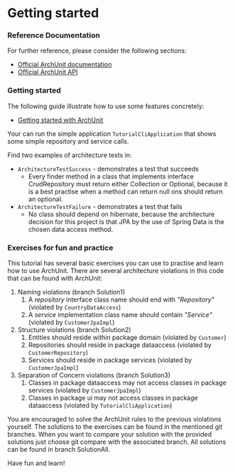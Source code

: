 # Getting started

### Reference Documentation
For further reference, please consider the following sections:

* [Official ArchUnit documentation](https://www.archunit.org/userguide/html/000_Index.html)
* [Official ArchUnit API](https://javadoc.io/doc/com.tngtech.archunit/archunit/latest/index.html)

### Getting started
The following guide illustrate how to use some features concretely:

* [Getting started with ArchUnit](https://www.archunit.org/getting-started)

Your can run the simple application `TutorialCliApplication` that shows some simple repository and service calls.

Find two examples of architecture tests in:
* `ArchitectureTestSuccess` - demonstrates a test that succeeds
  * Every finder method in a class that implements interface CrudRepository must return either Collection or Optional, because it is a best practise when a method can return null ons should return an optional.
* `ArchitectureTestFailure` - demonstrates a test that fails
  * No class should depend on hibernate, because the architecture decision for this project is that JPA by the use of Spring Data is the chosen data access method.

### Exercises for fun and practice
This tutorial has several basic exercises you can use to practise and learn how to use ArchUnit.
There are several architecture violations in this code that can be found with ArchUnit:
1. Naming violations (branch Solution1)
   1. A *repository* interface class name should end with *"Repository"* (violated by `CountryDataAccess`)
   2. A *service* implementation class name should contain *"Service"* (violated by `CustomerJpaImpl`)
2. Structure violations (branch Solution2)
   1. Entities should reside within package domain (violated by `Customer`)
   2. Repositories should reside in package dataaccess (violated by `CustomerRepository`)
   3. Services should reside in package services (violated by `CustomerJpaImpl`)
3. Separation of Concern violations (branch Solution3)
   1. Classes in package dataaccess may not access classes in package services (violated by `CustomerJpaImpl`)
   2. Classes in package ui may not access classes in package dataaccess (violated by `TutorialCliApplication`)

You are encouraged to solve the ArchUnit rules to the previous violations yourself.
The solutions to the exercises can be found in the mentioned git branches.
When you want to compare your solution with the provided solutions just choose git compare with the associated branch.
All solutions can be found in branch SolutionAll.

Have fun and learn!